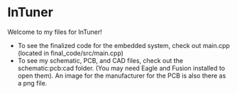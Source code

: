 # InTuner
Welcome to my files for InTuner!

- To see the finalized code for the embedded system, check out main.cpp (located in final_code/src/main.cpp)
- To see my schematic, PCB, and CAD files, check out the schematic:pcb:cad folder. (You may need Eagle and Fusion installed to open them). An image for the manufacturer for the PCB is also there as a png file.
